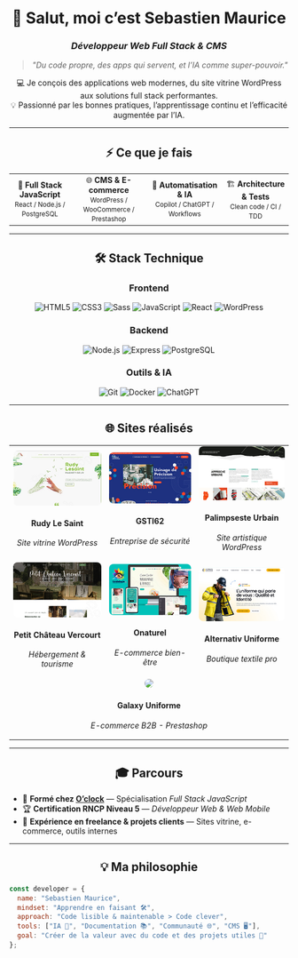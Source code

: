 <!-- 💻 Profil GitHub Pro - Sebastien Maurice -->
<!-- Inspiré du parcours O'clock / RNCP 37674 -->

<div align="center">

# 👋 Salut, moi c’est **Sebastien Maurice**
### *Développeur Web Full Stack & CMS*

> *"Du code propre, des apps qui servent, et l’IA comme super-pouvoir."*

💻 Je conçois des applications web modernes, du site vitrine WordPress aux solutions full stack performantes.  
💡 Passionné par les bonnes pratiques, l’apprentissage continu et l’efficacité augmentée par l’IA.

---

## ⚡ Ce que je fais
</div>

<table align="center">
<tr>
<td align="center">
🎯 <b>Full Stack JavaScript</b><br><small>React / Node.js / PostgreSQL</small>
</td>
<td align="center">
🌐 <b>CMS & E-commerce</b><br><small>WordPress / WooCommerce / Prestashop</small>
</td>
<td align="center">
🤖 <b>Automatisation & IA</b><br><small>Copilot / ChatGPT / Workflows</small>
</td>
<td align="center">
🏗️ <b>Architecture & Tests</b><br><small>Clean code / CI / TDD</small>
</td>
</tr>
</table>

---

<div align="center">

## 🛠️ Stack Technique

### Frontend
![HTML5](https://img.shields.io/badge/-HTML5-E34F26?logo=html5&logoColor=white)
![CSS3](https://img.shields.io/badge/-CSS3-1572B6?logo=css3&logoColor=white)
![Sass](https://img.shields.io/badge/-Sass-CC6699?logo=sass&logoColor=white)
![JavaScript](https://img.shields.io/badge/-JavaScript-F7DF1E?logo=javascript&logoColor=black)
![React](https://img.shields.io/badge/-React-61DAFB?logo=react&logoColor=black)
![WordPress](https://img.shields.io/badge/-WordPress-21759B?logo=wordpress&logoColor=white)

### Backend
![Node.js](https://img.shields.io/badge/-Node.js-339933?logo=node.js&logoColor=white)
![Express](https://img.shields.io/badge/-Express-000000?logo=express&logoColor=white)
![PostgreSQL](https://img.shields.io/badge/-PostgreSQL-4169E1?logo=postgresql&logoColor=white)

### Outils & IA
![Git](https://img.shields.io/badge/-Git-F05032?logo=git&logoColor=white)
![Docker](https://img.shields.io/badge/-Docker-2496ED?logo=docker&logoColor=white)
![ChatGPT](https://img.shields.io/badge/-ChatGPT-74aa9c?logo=openai&logoColor=white)

---

## 🌐 Sites réalisés
</div>

<table align="center">
<tr>
<td>
<img src="./assets/rudylesaint.jpg" width="250" style="border-radius:8px;">
<h4 align="center">Rudy Le Saint</h4>
<p align="center"><i>Site vitrine WordPress</i></p>
</td>

<td>
<img src="./assets/gsti62.jpg" width="250" style="border-radius:8px;">
<h4 align="center">GSTI62</h4>
<p align="center"><i>Entreprise de sécurité</i></p>
</td>

<td>
<img src="./assets/palimpseste.jpg" width="250" style="border-radius:8px;">
<h4 align="center">Palimpseste Urbain</h4>
<p align="center"><i>Site artistique WordPress</i></p>
</td>
</tr>

<tr>
<td>
<img src="./assets/petitchateauvercourt.jpg" width="250" style="border-radius:8px;">
<h4 align="center">Petit Château Vercourt</h4>
<p align="center"><i>Hébergement & tourisme</i></p>
</td>

<td>
<img src="./assets/onaturel.jpg" width="250" style="border-radius:8px;">
<h4 align="center">Onaturel</h4>
<p align="center"><i>E-commerce bien-être</i></p>
</td>

<td>
<img src="https://raw.githubusercontent.com/sebastienmaurice/sebastienmaurice/main/alternativ.jpg" width="250" style="border-radius:8px;">
<h4 align="center">Alternativ Uniforme</h4>
<p align="center"><i>Boutique textile pro</i></p>
</td>
</tr>

<tr>
<td colspan="3" align="center">
<img src="./assets/galaxy.jpg" width="250" style="border-radius:8px;">
<h4>Galaxy Uniforme</h4>
<p><i>E-commerce B2B - Prestashop</i></p>
</td>
</tr>
</table>


---

<div align="center">

## 🎓 Parcours
</div>

- 🧭 **Formé chez [O’clock](https://oclock.io)** — Spécialisation *Full Stack JavaScript*  
- 🏆 **Certification RNCP Niveau 5** — *Développeur Web & Web Mobile*  
- 💼 **Expérience en freelance & projets clients** — Sites vitrine, e-commerce, outils internes

---

<div align="center">

## 💡 Ma philosophie
</div>

```js
const developer = {
  name: "Sebastien Maurice",
  mindset: "Apprendre en faisant 🛠️",
  approach: "Code lisible & maintenable > Code clever",
  tools: ["IA 🤖", "Documentation 📚", "Communauté 🌐", "CMS 🖥️"],
  goal: "Créer de la valeur avec du code et des projets utiles 🚀"
};

